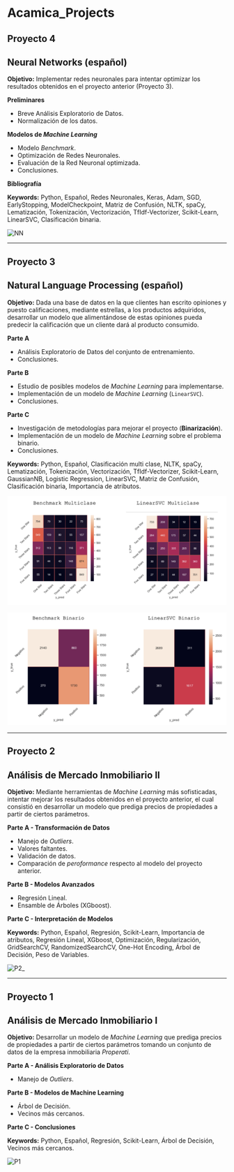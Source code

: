 # Acamica_Projects

## Proyecto 4

## Neural Networks (español)

**Objetivo:** Implementar redes neuronales para intentar optimizar los resultados obtenidos en el proyecto anterior (Proyecto 3).

**Preliminares**

- Breve Análisis Exploratorio de Datos.
- Normalización de los datos.

**Modelos de *Machine Learning***

- Modelo *Benchmark*.
- Optimización de Redes Neuronales.
- Evaluación de la Red Neuronal optimizada.
- Conclusiones.

**Bibliografía**

**Keywords:** Python, Español, Redes Neuronales, Keras, Adam, SGD, EarlyStopping, ModelCheckpoint, Matriz de Confusión, NLTK, spaCy, Lematización, Tokenización, Vectorización, TfIdf-Vectorizer, Scikit-Learn, LinearSVC, Clasificación binaria.

![NN](https://user-images.githubusercontent.com/62853837/98484053-7386e080-21d2-11eb-9c6f-d7f7b138ff5b.png)

------------------------------------------------------------------------------------------

## Proyecto 3

## Natural Language Processing (español)

**Objetivo:** Dada una base de datos en la que clientes han escrito opiniones y puesto calificaciones, mediante estrellas, a los productos adquiridos, desarrollar un modelo que alimentándose de estas opiniones pueda predecir la calificación que un cliente dará al producto consumido.

**Parte A**

- Análisis Exploratorio de Datos del conjunto de entrenamiento.
- Conclusiones.

**Parte B**

- Estudio de posibles modelos de *Machine Learning* para implementarse.
- Implementación de un modelo de *Machine Learning* (`LinearSVC`).
- Conclusiones.

**Parte C**

- Investigación de metodologías para mejorar el proyecto (**Binarización**).
- Implementación de un modelo de *Machine Learning* sobre el problema binario.
- Conclusiones.

**Keywords:** Python, Español, Clasificación multi clase, NLTK, spaCy, Lematización, Tokenización, Vectorización, TfIdf-Vectorizer, Scikit-Learn, GaussianNB, Logistic Regression, LinearSVC, Matriz de Confusión, Clasificación binaria, Importancia de atributos.

![Multiclase](https://github.com/Pozzo740/Acamica_Projects/blob/main/Multiclase.png)

![Binario](https://github.com/Pozzo740/Acamica_Projects/blob/main/Binario.png)

------------------------------------------------------------------------------------------

## Proyecto 2

## Análisis de Mercado Inmobiliario II

**Objetivo:** Mediante herramientas de *Machine Learning* más sofisticadas, intentar mejorar los resultados obtenidos en el proyecto anterior, el cual consistió en desarrollar un modelo que prediga precios de propiedades a partir de ciertos parámetros.

**Parte A - Transformación de Datos**

- Manejo de *Outliers*.
- Valores faltantes.
- Validación de datos.
- Comparación de *peroformance* respecto al modelo del proyecto anterior.

**Parte B - Modelos Avanzados**

- Regresión Lineal.
- Ensamble de Árboles (XGboost).

**Parte C - Interpretación de Modelos**

**Keywords:** Python, Español, Regresión, Scikit-Learn, Importancia de atributos, Regresión Lineal, XGboost, Optimización, Regularización, GridSearchCV, RandomizedSearchCV, One-Hot Encoding, Árbol de Decisión, Peso de Variables.

![P2_](https://user-images.githubusercontent.com/62853837/99010564-ced90b80-250f-11eb-8448-80860eac9217.png)

------------------------------------------------------------------------------------------

## Proyecto 1

## Análisis de Mercado Inmobiliario I

**Objetivo:** Desarrollar un modelo de *Machine Learning* que prediga precios de propiedades a partir de ciertos parámetros tomando un conjunto de datos de la empresa inmobiliaria *Properati*.

**Parte A - Análisis Exploratorio de Datos**

- Manejo de *Outliers*.

**Parte B - Modelos de Machine Learning**

- Árbol de Decisión.
- Vecinos más cercanos.

**Parte C - Conclusiones**

**Keywords:** Python, Español, Regresión, Scikit-Learn, Árbol de Decisión, Vecinos más cercanos.

![P1](https://user-images.githubusercontent.com/62853837/99010400-9802f580-250f-11eb-83e7-a648e1c91b9c.png)